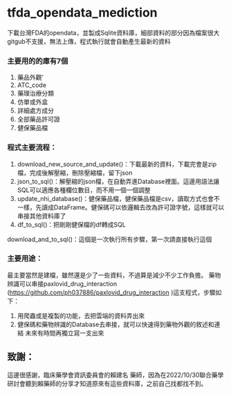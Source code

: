# tfda_opendata_mediction

下載台灣FDA的opendata，並製成Sqlite資料庫，細部資料的部分因為檔案很大gitgub不支援，無法上傳，程式執行就會自動產生最新的資料
### 主要用的的庫有7個
1. 藥品外觀'
2. ATC_code
3. 藥理治療分類
4. 仿單或外盒
5. 詳細處方成分
6. 全部藥品許可證
7. 健保藥品檔

### 程式主要流程：
1. download_new_source_and_update()：下載最新的資料，下載完會是zip檔，完成後解壓縮，刪除壓縮檔，留下json
2. json_to_sql()：解壓縮的json檔，在自動弄進Database裡面。這邊用語法讓SQL可以適應各種欄位數目，而不用一個一個調整
3. update_nhi_database()：健保藥品檔，健保藥品檔是csv，讀取方式也會不一樣，先讀成DataFrame。健保碼可以依邏輯去改為許可證字號，這樣就可以串接其他資料庫了
4. df_to_sql()：把剛剛健保檔的df轉成SQL

download_and_to_sql()：這個是一次執行所有步驟，第一次請直接執行這個

### 主要用途：
最主要當然是建檔，雖然還是少了一些資料，不過算是減少不少工作負擔。
藥物辨識可以串接paxlovid_drug_interaction (https://github.com/ph037886/paxlovid_drug_interaction )這支程式，步驟如下：
1. 用爬蟲或是複製的功能，去把雲端的資料弄出來
2. 健保碼和藥物辨識的Database去串接，就可以快速得到藥物外觀的敘述和連結
未來有時間再獨立寫一支出來

## 致謝：
這邊很感謝，臨床藥學會資訊委員會的賴建名 藥師，因為在2022/10/30聯合藥學研討會聽到賴藥師的分享才知道原來有這些資料庫，之前自己找都找不到。
